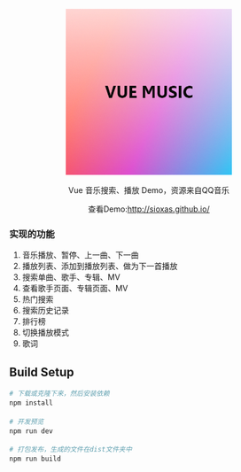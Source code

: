 <p align="center"><a href="http://sioxas.github.io/" target="_blank"><img width="300"src="https://github.com/Sioxas/GitImage/raw/master/Apple_Music_Blur.png"></a></p>
<p align="center">Vue 音乐搜索、播放 Demo，资源来自QQ音乐</p>

<p align="center">查看Demo:<a href="http://sioxas.github.io/">http://sioxas.github.io/</a>


### 实现的功能
1. 音乐播放、暂停、上一曲、下一曲
2. 播放列表、添加到播放列表、做为下一首播放
3. 搜索单曲、歌手、专辑、MV
4. 查看歌手页面、专辑页面、MV
5. 热门搜索
6. 搜索历史记录
7. 排行榜
8. 切换播放模式
9. 歌词

## Build Setup

``` bash
# 下载或克隆下来，然后安装依赖
npm install

# 开发预览
npm run dev

# 打包发布，生成的文件在dist文件夹中
npm run build
